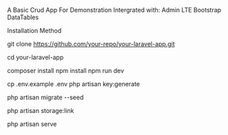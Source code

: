 A Basic Crud App For Demonstration
Intergrated with: 
Admin LTE
Bootstrap
DataTables







Installation Method




git clone https://github.com/your-repo/your-laravel-app.git


cd your-laravel-app


composer install
npm install
npm run dev


cp .env.example .env
php artisan key:generate


php artisan migrate --seed

php artisan storage:link

php artisan serve
